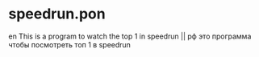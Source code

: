 # speedrun.pon
en This is a program to watch the top 1 in speedrun || рф это программа чтобы посмотреть топ 1 в speedrun
